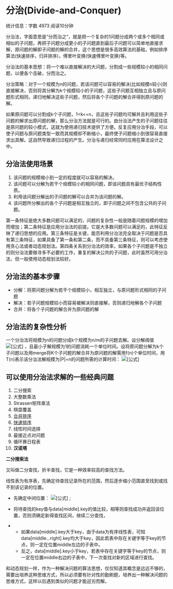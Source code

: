 # 分治(Divide-and-Conquer)

统计信息：字数 4973  阅读10分钟


分治法，字面意思是“分而治之”，就是把一个复杂的1问题分成两个或多个相同或相似的子问题，再把子问题分成更小的子问题直到最后子问题可以简单地直接求解，原问题的解即子问题的解的合并，这个思想是很多高效算法的基础，例如排序算法(快速排序，归并排序)，傅里叶变换(快速傅里叶变换)等。

分治法的基本思想：将一个难以直接解决的大问题，分割成一些规模较小的相同问题，以便各个击破，分而治之。

分治策略：对于一个规模为n的问题，若该问题可以容易的解决(比如规模n较小)则直接解决，否则将其分解为k个规模较小的子问题，这些子问题互相独立且与原问题形式相同，递归地解决这些子问题，然后将各个子问题的解合并得到原问题的解。

如果原问题可以分割成k个子问题，1<k<=n，且这些子问题均可解并且利用这些子问题的解求出原问题的解，那么分治方法就是可行的。由分治法产生的子问题往往是原问题的较小模式，这就为使用递归技术提供了方便。反复应用分治手段，可以使子问题与原问题类型一致而其规模却不断缩小，最终使子问题缩小到很容易直接求出其解。这自然导致递归过程的产生。分治与递归经常同时应用在算法设计之中。

## 分治法使用场景

1. 该问题的规模缩小到一定的程度就可以容易的解决。
2. 该问题可以分解为若干个规模较小的相同问题，即该问题具有最优子结构性质。
3. 利用该问题分解出的子问题的解可以合并为该问题的解。
4. 该问题所分解出的各个子问题是相互独立的，即子问题之间不包含公共的子问题。

第一条特征是绝大多数问题可以满足的，问题的复杂性一般是随着问题规模的增加而增加；第二条特征是应用分治法的前提。它是大多数问题可以满足的，此特征反映了递归思想的应用。第三条特征是关键，能否利用分治法完全取决于问题是否具有第三条特征，如果具备了第一条和第二条，而不具备第三条特征，则可以考虑使用贪心法或者动态规划法。第四条关系到分治法的效率，如果各个子问题是不独立的则分治法要做寻多不必要的工作，重复的解决公共的子问题，此时虽然可用分治法，但一般使用动态规划法较好。

## 分治法的基本步骤

- 分解：将原问题分解为若干个规模较小，相互独立，与原问题形式相同的子问题
- 解决：若子问题规模较小而容易被解决则直接解，否则递归地解各个子问题
- 合并：将各个子问题的解合并为原问题的解

## 分治法的复杂性分析

一个分治法将规模为n的问题分成k个规模为n/m的子问题去解。设分解阈值 ![[公式]](https://www.zhihu.com/equation?tex=n_0%3D1) ，且最小子解规模为1的问题消耗一个单位时间。设将原问题分解为k个子问题以及用merge将K个子问题的解合并为原问题的解需用f(n)个单位时间，用T(n)表示该分治法解规模为|P|=n的问题所需的计算时间： ![[公式]](https://www.zhihu.com/equation?tex=T%28n%29%3DkT%28n%2Fm%29%2Bf%28n%29)

## 可以使用分治法求解的一些经典问题

1. 二分搜索
2. 大整数乘法
3. Strassen矩阵乘法
4. 棋盘覆盖
5. [合并排序](https://link.zhihu.com/?target=http%3A//www.cnblogs.com/xsyfl/p/6905974.html)
6. [快速排序](https://link.zhihu.com/?target=http%3A//www.cnblogs.com/xsyfl/p/6901315.html)
7. 线性时间选择
8. 最接近点对问题
9. 循环赛日程表
10. **汉诺塔**

**二分搜索法**

又叫做二分查找，折半查找，它是一种效率较高的查找方法。

线性表为有序表，先确定待查找记录所在的范围，然后逐步缩小范围直至找到或找不到该记录的位置。

- 先确定中间位置： ![[公式]](https://www.zhihu.com/equation?tex=middle%3D%28left%2Bright%29%2F2) ;

- 将待查找的key值与data[middle].key的值比较，相等则查找成功并返回该位置，否则须确定新得查找区间，继续二分查找，

- - 如果data[middle].key大于key，由于data为有序线性表，可知data[middle...right].key均大于key，因此若表中存在关键字等于key的节点，则一定在位置middle左边的子表中。
  - 反之，data[middle].key小于key，若表中存在关键字等于key的节点，则一定在位置middle右边的子表中，下一次查找对新的区域进行查找。

和动态规划一样，作为一种解决问题的算法思想，仅仅知道其概念是远远不够的，需要出培养这种思维方式，所以必须要有针对性的勤刷题，培养出一种解决问题的思维方式，这样以后遇到类似的问题才能迎刃而解。